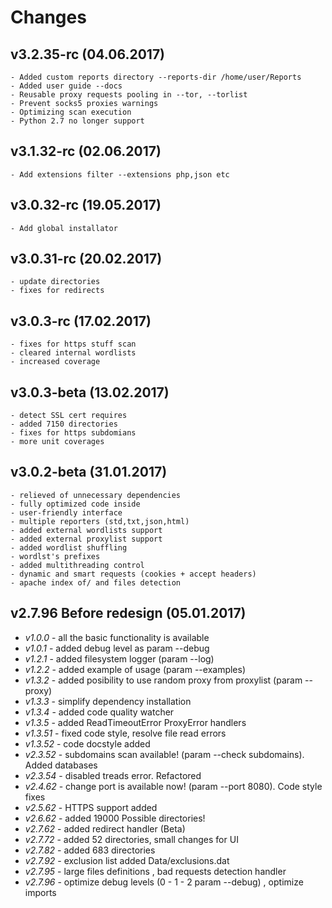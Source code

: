 Changes
=======
v3.2.35-rc (04.06.2017)
-------------------------
    - Added custom reports directory --reports-dir /home/user/Reports
    - Added user guide --docs
    - Reusable proxy requests pooling in --tor, --torlist
    - Prevent socks5 proxies warnings
    - Optimizing scan execution
    - Python 2.7 no longer support

v3.1.32-rc (02.06.2017)
-------------------------
    - Add extensions filter --extensions php,json etc

v3.0.32-rc (19.05.2017)
-------------------------
    - Add global installator

v3.0.31-rc (20.02.2017)
-------------------------
    - update directories
    - fixes for redirects

v3.0.3-rc (17.02.2017)
-------------------------
    - fixes for https stuff scan
    - cleared internal wordlists
    - increased coverage

v3.0.3-beta (13.02.2017)
-------------------------
    - detect SSL cert requires
    - added 7150 directories
    - fixes for https subdomians
    - more unit coverages

v3.0.2-beta (31.01.2017)
------------------------
    - relieved of unnecessary dependencies
    - fully optimized code inside
    - user-friendly interface
    - multiple reporters (std,txt,json,html)
    - added external wordlists support
    - added external proxylist support
    - added wordlist shuffling
    - wordlst's prefixes
    - added multithreading control
    - dynamic and smart requests (cookies + accept headers)
    - apache index of/ and files detection

v2.7.96 Before redesign (05.01.2017)
------------------------------------

* *v1.0.0* - all the basic functionality is available
* *v1.0.1* - added debug level as param --debug
* *v1.2.1* - added filesystem logger (param --log)
* *v1.2.2* - added example of usage (param --examples)
* *v1.3.2* - added posibility to use random proxy from proxylist (param --proxy)
* *v1.3.3* - simplify dependency installation
* *v1.3.4* - added code quality watcher
* *v1.3.5* - added ReadTimeoutError ProxyError handlers
* *v1.3.51* - fixed code style, resolve file read errors
* *v1.3.52* - code docstyle added
* *v2.3.52* - subdomains scan available! (param --check subdomains). Added databases
* *v2.3.54* - disabled treads error. Refactored
* *v2.4.62* - change port is available now! (param --port 8080). Code style fixes
* *v2.5.62* - HTTPS support added
* *v2.6.62* - added 19000 Possible directories!
* *v2.7.62* - added redirect handler (Beta)
* *v2.7.72* - added 52 directories, small changes for UI
* *v2.7.82* - added 683 directories
* *v2.7.92* - exclusion list added Data/exclusions.dat
* *v2.7.95* - large files definitions , bad requests detection handler
* *v2.7.96* - optimize debug levels (0 - 1 - 2 param --debug) , optimize imports